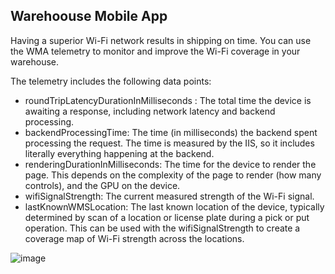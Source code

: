 ## Warehoouse Mobile App

Having a superior Wi-Fi network results in shipping on time. You can use the WMA telemetry to monitor and improve the Wi-Fi coverage in your warehouse.

The telemetry includes the following data points:
* roundTripLatencyDurationInMilliseconds : The total time the device is awaiting a response, including network latency and backend processing.
* backendProcessingTime: The time (in milliseconds) the backend spent processing the request. The time is measured by the IIS, so it includes literally everything happening at the backend.
* renderingDurationInMilliseconds: The time for the device to render the page. This depends on the complexity of the page to render (how many controls), and the GPU on the device.
* wifiSignalStrength: The current measured strength of the Wi-Fi signal.
* lastKnownWMSLocation: The last known location of the device, typically determined by scan of a location or license plate during a pick or put operation. This can be used with the wifiSignalStrength to create a coverage map of Wi-Fi strength across the locations.

![image](https://github.com/microsoft/d365-scm-telemetry/assets/28089437/3158400c-cf26-4d7b-837c-bc4a5f7cfe2c)
